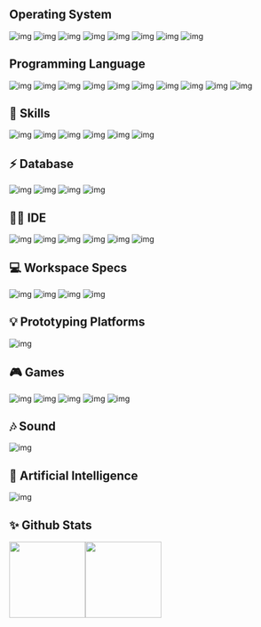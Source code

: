 <!-- ## Hi there 👋 -->

##  Operating System
![img](https://img.shields.io/badge/Kali_Linux-557C94?style=for-the-badge&logo=kali-linux&logoColor=white)
![img](https://img.shields.io/badge/iOS-000000?style=for-the-badge&logo=ios&logoColor=white)
![img](https://img.shields.io/badge/OpenWrt-00B5E2?style=for-the-badge&logo=OpenWrt&logoColor=white)
![img](https://img.shields.io/badge/Windows-0078D6?style=for-the-badge&logo=windows&logoColor=white)
![img](https://img.shields.io/badge/Windows_XP-003399?style=for-the-badge&logo=windows-xp&logoColor=white)
![img](https://img.shields.io/badge/Fedora-294172?style=for-the-badge&logo=fedora&logoColor=white)
![img](https://img.shields.io/badge/Debian-A81D33?style=for-the-badge&logo=debian&logoColor=white)
![img](https://img.shields.io/badge/Android-3DDC84?style=for-the-badge&logo=android&logoColor=white)

## Programming Language
![img](https://img.shields.io/badge/Python-3776AB?style=for-the-badge&logo=python&logoColor=white)
![img](https://img.shields.io/badge/HTML5-E34F26?style=for-the-badge&logo=html5&logoColor=white)
![img](https://img.shields.io/badge/CSS3-1572B6?style=for-the-badge&logo=css3&logoColor=white)
![img](https://img.shields.io/badge/JavaScript-F7DF1E?style=for-the-badge&logo=javascript&logoColor=black)
![img](https://img.shields.io/badge/Node.js-43853D?style=for-the-badge&logo=node.js&logoColor=white)
![img](https://img.shields.io/badge/C%2B%2B-00599C?style=for-the-badge&logo=c%2B%2B&logoColor=white)
![img](https://img.shields.io/badge/Kotlin-0095D5?&style=for-the-badge&logo=kotlin&logoColor=white)
![img](https://img.shields.io/badge/Go-00ADD8?style=for-the-badge&logo=go&logoColor=white)
![img](https://img.shields.io/badge/Java-ED8B00?style=for-the-badge&logo=openjdk&logoColor=white)
![img](https://img.shields.io/badge/Markdown-000000?style=for-the-badge&logo=markdown&logoColor=white)

## 🚀 Skills
![img](https://img.shields.io/badge/Vue.js-35495E?style=for-the-badge&logo=vue.js&logoColor=4FC08D)
![img](https://img.shields.io/badge/Spring-6DB33F?style=for-the-badge&logo=spring&logoColor=white)
![img](https://img.shields.io/badge/Flask-000000?style=for-the-badge&logo=flask&logoColor=white)
![img](https://img.shields.io/badge/Microsoft_Office-D83B01?style=for-the-badge&logo=microsoft-office&logoColor=white)
![img](https://img.shields.io/badge/Powershell-2CA5E0?style=for-the-badge&logo=powershell&logoColor=white)
![img](https://img.shields.io/badge/json%20web%20tokens-323330?style=for-the-badge&logo=json-web-tokens&logoColor=pink)

## ⚡ Database
![img](https://img.shields.io/badge/PostgreSQL-316192?style=for-the-badge&logo=postgresql&logoColor=white)
![img](https://img.shields.io/badge/Microsoft_SQL_Server-CC2927?style=for-the-badge&logo=microsoft-sql-server&logoColor=white)
![img](https://img.shields.io/badge/MySQL-005C84?style=for-the-badge&logo=mysql&logoColor=white)
![img](https://img.shields.io/badge/redis-%23DD0031.svg?&style=for-the-badge&logo=redis&logoColor=white)

## 👩‍💻 IDE
![img](https://img.shields.io/badge/Android_Studio-3DDC84?style=for-the-badge&logo=android-studio&logoColor=white)
![img](https://img.shields.io/badge/IntelliJ_IDEA-000000.svg?style=for-the-badge&logo=intellij-idea&logoColor=red)
![img](https://img.shields.io/badge/PyCharm-000000.svg?&style=for-the-badge&logo=PyCharm&logoColor=green)
![img](https://img.shields.io/badge/Visual_Studio-5C2D91?style=for-the-badge&logo=visual%20studio&logoColor=white)
![img](https://img.shields.io/badge/Visual_Studio_Code-0078D4?style=for-the-badge&logo=visual%20studio%20code&logoColor=white)
![img](https://img.shields.io/badge/WebStorm-000000?style=for-the-badge&logo=WebStorm&logoColor=blue)
## 💻 Workspace Specs
![img](https://img.shields.io/badge/NVIDIA-RTX4060-76B900?style=for-the-badge&logo=nvidia&logoColor=white)
![img](https://img.shields.io/badge/Intel-Core_i7_13th-0071C5?style=for-the-badge&logo=intel&logoColor=white)
![img](https://img.shields.io/badge/Windows-ROG_Strix_G16_2023-0078D6?style=for-the-badge&logo=windows&logoColor=white)
![img](https://img.shields.io/badge/Apple-iPhone_SE_2nd_-999999?style=for-the-badge&logo=apple&logoColor=white)

## 💡 Prototyping Platforms
![img](https://img.shields.io/badge/espressif-E7352C?style=for-the-badge&logo=espressif&logoColor=white)
## 🎮 Games
![img](https://img.shields.io/badge/Steam-000000?style=for-the-badge&logo=steam&logoColor=white)
![img](https://img.shields.io/badge/Nintendo_Switch-E60012?style=for-the-badge&logo=nintendo-switch&logoColor=white)
![img](https://img.shields.io/badge/Origin-148EFF?style=for-the-badge&logo=origin&logoColor=white)
![img](https://img.shields.io/badge/Epic%20Games-313131?style=for-the-badge&logo=Epic%20Games&logoColor=white)
![img](https://img.shields.io/badge/Battle.net-000?style=for-the-badge&logo=battle.net&logoColor=148EFF)
## 🎶 Sound
![img](https://img.shields.io/badge/Spotify-1ED760?&style=for-the-badge&logo=spotify&logoColor=white)
## 🤖 Artificial Intelligence
![img](https://img.shields.io/badge/TensorFlow-FF6F00?style=for-the-badge&logo=tensorflow&logoColor=white)
## ✨ Github Stats
<div align="left">
<img align="" height="137px" src="https://github-readme-stats.vercel.app/api?username=inuyume&hide_title=true&hide_border=true&show_icons=true&locale=cn" /><img align="" height="137px" src="https://github-readme-stats.vercel.app/api/top-langs/?username=inuyume&hide_title=true&hide_border=true&layout=compact" />
</div>


<!--
**inuyume/inuyume** is a ✨ _special_ ✨ repository because its `README.md` (this file) appears on your GitHub profile.

Here are some ideas to get you started:

- 🔭 I’m currently working on ...
- 🌱 I’m currently learning ...
- 👯 I’m looking to collaborate on ...
- 🤔 I’m looking for help with ...
- 💬 Ask me about ...
- 📫 How to reach me: ...
- 😄 Pronouns: ...
- ⚡ Fun fact: ...
-->
